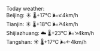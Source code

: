 Today weather:  
Beijing: ☀️   🌡️+17°C 🌬️↙4km/h  
Tianjin: ☀️   🌡️+18°C 🌬️↗4km/h  
Shijiazhuang: ☁️   🌡️+23°C 🌬️↘4km/h  
Tangshan: ☀️   🌡️+17°C 🌬️←4km/h  
